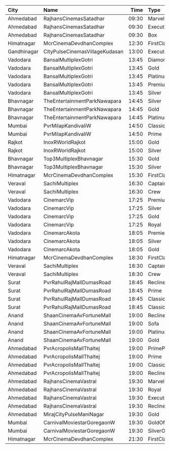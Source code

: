 | City        | Name                           |  Time | Type          | Price | Capacity | Booked |
| :---------- | :----------------------------- | ----: | :------------ | ----: | -------: | -----: |
| Ahmedabad   | RajhansCinemasSatadhar         | 09:30 | Marvel        |  100₹ |       26 |      0 |
| Ahmedabad   | RajhansCinemasSatadhar         | 09:30 | Executive     |  110₹ |       71 |      6 |
| Ahmedabad   | RajhansCinemasSatadhar         | 09:30 | Box           |  110₹ |        5 |      5 |
| Himatnagar  | McrCinemaDevdhanComplex        | 12:30 | FirstClass    |  120₹ |       85 |     67 |
| Gandhinagar | CityPulseCinemasVillageKudasan | 13:00 | Executive     |  110₹ |       10 |      0 |
| Vadodara    | BansalMultiplexGotri           | 13:45 | Diamond       |  200₹ |       14 |      0 |
| Vadodara    | BansalMultiplexGotri           | 13:45 | Gold          |   90₹ |       14 |      0 |
| Vadodara    | BansalMultiplexGotri           | 13:45 | Platinum      |   90₹ |       68 |      0 |
| Vadodara    | BansalMultiplexGotri           | 13:45 | Premium       |   90₹ |       28 |      0 |
| Vadodara    | BansalMultiplexGotri           | 13:45 | Silver        |   90₹ |       16 |      0 |
| Bhavnagar   | TheEntertainmentParkNawapara   | 14:45 | Silver        |  100₹ |       22 |      0 |
| Bhavnagar   | TheEntertainmentParkNawapara   | 14:45 | Gold          |  120₹ |      142 |      4 |
| Bhavnagar   | TheEntertainmentParkNawapara   | 14:45 | Platinum      |  150₹ |       29 |      0 |
| Mumbai      | PvrMilapKandivaliW             | 14:50 | Classic       |  130₹ |       55 |      0 |
| Mumbai      | PvrMilapKandivaliW             | 14:50 | Prime         |  130₹ |       28 |      0 |
| Rajkot      | InoxRWorldRajkot               | 15:00 | Gold          |   80₹ |       95 |      0 |
| Rajkot      | InoxRWorldRajkot               | 15:00 | Silver        |   80₹ |       26 |      0 |
| Bhavnagar   | Top3MultiplexBhavnagar         | 15:30 | Gold          |   60₹ |      100 |      0 |
| Bhavnagar   | Top3MultiplexBhavnagar         | 15:30 | Silver        |   60₹ |      100 |      0 |
| Himatnagar  | McrCinemaDevdhanComplex        | 15:30 | FirstClass    |  120₹ |       85 |     67 |
| Veraval     | SachiMultiplex                 | 16:30 | Captain       |  100₹ |       68 |      8 |
| Veraval     | SachiMultiplex                 | 16:30 | Crew          |  100₹ |       60 |     12 |
| Vadodara    | CinemarcVip                    | 17:25 | Premium       |   90₹ |       13 |      0 |
| Vadodara    | CinemarcVip                    | 17:25 | Silver        |  100₹ |       87 |      0 |
| Vadodara    | CinemarcVip                    | 17:25 | Gold          |  110₹ |       20 |      0 |
| Vadodara    | CinemarcVip                    | 17:25 | Royal         |  120₹ |       19 |      0 |
| Vadodara    | CinemarcAkota                  | 18:05 | Premier       |   90₹ |       12 |      0 |
| Vadodara    | CinemarcAkota                  | 18:05 | Silver        |  100₹ |       87 |      0 |
| Vadodara    | CinemarcAkota                  | 18:05 | Gold          |  110₹ |       25 |      0 |
| Himatnagar  | McrCinemaDevdhanComplex        | 18:30 | FirstClass    |  120₹ |       85 |     67 |
| Veraval     | SachiMultiplex                 | 18:30 | Captain       |  100₹ |       68 |      8 |
| Veraval     | SachiMultiplex                 | 18:30 | Crew          |  100₹ |       60 |     12 |
| Surat       | PvrRahulRajMallDumasRoad       | 18:45 | Recliner      |  370₹ |       24 |      0 |
| Surat       | PvrRahulRajMallDumasRoad       | 18:45 | Prime         |  200₹ |       87 |     19 |
| Surat       | PvrRahulRajMallDumasRoad       | 18:45 | ClassicPlus   |  190₹ |       30 |      0 |
| Surat       | PvrRahulRajMallDumasRoad       | 18:45 | Classic       |  180₹ |       30 |      0 |
| Anand       | ShaanCinemaAvFortuneMall       | 19:00 | Recliner      |  300₹ |      100 |      0 |
| Anand       | ShaanCinemaAvFortuneMall       | 19:00 | Sofa          |  250₹ |      100 |      0 |
| Anand       | ShaanCinemaAvFortuneMall       | 19:00 | Platinum      |  140₹ |      100 |      0 |
| Anand       | ShaanCinemaAvFortuneMall       | 19:00 | Gold          |  130₹ |      100 |      0 |
| Ahmedabad   | PvrAcropolisMallThaltej        | 19:00 | PrimePlus     |  175₹ |       66 |     17 |
| Ahmedabad   | PvrAcropolisMallThaltej        | 19:00 | Prime         |  150₹ |       65 |      0 |
| Ahmedabad   | PvrAcropolisMallThaltej        | 19:00 | Classic       |  150₹ |       39 |      0 |
| Ahmedabad   | PvrAcropolisMallThaltej        | 19:00 | Recliner      |  350₹ |        8 |      0 |
| Ahmedabad   | RajhansCinemaVastral           | 19:30 | Marvel        |  140₹ |       24 |      0 |
| Ahmedabad   | RajhansCinemaVastral           | 19:30 | Royal         |  160₹ |       28 |      0 |
| Ahmedabad   | RajhansCinemaVastral           | 19:30 | Executive     |  180₹ |      103 |      0 |
| Ahmedabad   | RajhansCinemaVastral           | 19:30 | Recliner      |  280₹ |       17 |      0 |
| Ahmedabad   | MirajCityPulseManiNagar        | 19:30 | Gold          |  100₹ |       24 |      0 |
| Mumbai      | CarnivalMoviestarGoregaonW     | 19:30 | GoldOffline   |  110₹ |       23 |      0 |
| Mumbai      | CarnivalMoviestarGoregaonW     | 19:30 | SilverOffline |  110₹ |       13 |      0 |
| Himatnagar  | McrCinemaDevdhanComplex        | 21:30 | FirstClass    |  120₹ |       85 |     67 |